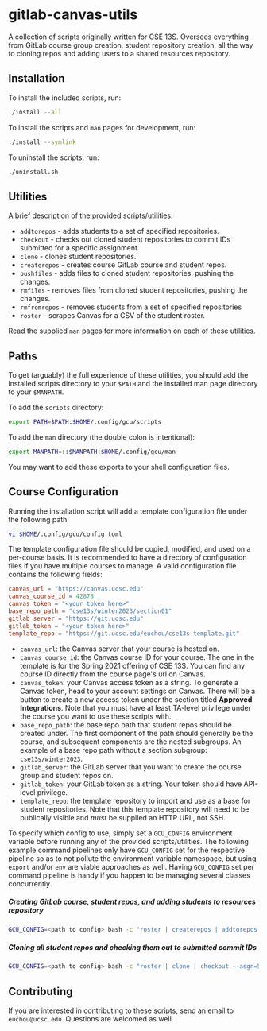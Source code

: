 # gitlab-canvas-utils

A collection of scripts originally written for CSE 13S. Oversees everything from
GitLab course group creation, student repository creation, all the way to
cloning repos and adding users to a shared resources repository.

## Installation

To install the included scripts, run:

```bash
./install --all
```

To install the scripts and `man` pages for development, run:

```bash
./install --symlink
```

To uninstall the scripts, run:

```bash
./uninstall.sh
```

## Utilities

A brief description of the provided scripts/utilities:
- `addtorepos` - adds students to a set of specified repositories.
- `checkout` - checks out cloned student repositories to commit IDs submitted for a specific assignment.
- `clone` - clones student repositories.
- `createrepos` - creates course GitLab course and student repos.
- `pushfiles` - adds files to cloned student repositories, pushing the changes.
- `rmfiles` - removes files from cloned student repositories, pushing the changes.
- `rmfromrepos` - removes students from a set of specified repositories
- `roster` - scrapes Canvas for a CSV of the student roster.

Read the supplied `man` pages for more information on each of these utilities.

## Paths

To get (arguably) the full experience of these utilities, you should add the
installed scripts directory to your `$PATH` and the installed man page directory
to your `$MANPATH`.

To add the `scripts` directory:

```bash
export PATH=$PATH:$HOME/.config/gcu/scripts
```

To add the `man` directory (the double colon is intentional):

```bash
export MANPATH=::$MANPATH:$HOME/.config/gcu/man
```

You may want to add these exports to your shell configuration files.

## Course Configuration

Running the installation script will add a template configuration file under
the following path:

```bash
vi $HOME/.config/gcu/config.toml
```

The template configuration file should be copied, modified, and used on a
per-course basis. It is recommended to have a directory of configuration files
if you have multiple courses to manage. A valid configuration file contains the
following fields:

```toml
canvas_url = "https://canvas.ucsc.edu"
canvas_course_id = 42878
canvas_token = "<your token here>"
base_repo_path = "cse13s/winter2023/section01"
gitlab_server = "https://git.ucsc.edu"
gitlab_token = "<your token here>"
template_repo = "https://git.ucsc.edu/euchou/cse13s-template.git"
```

- `canvas_url`: the Canvas server that your course is hosted on.
- `canvas_course_id`: the Canvas course ID for your course. The one in the
  template is for the Spring 2021 offering of CSE 13S. You can find any course
  ID directly from the course page's url on Canvas.
- `canvas_token`: your Canvas access token as a string. To generate a  Canvas
  token, head to your account settings on Canvas. There will be a button to
  create a new access token under the section titled **Approved Integrations**.
  Note that you must have at least TA-level privilege under the course you want
  to use these scripts with.
- `base_repo_path`: the base repo path that student repos should be created
  under. The first component of the path should generally be the course, and
  subsequent components are the nested subgroups. An example of a base repo path
  without a section subgroup: `cse13s/winter2023`.
- `gitlab_server`: the GitLab server that you want to create the course group
  and student repos on.
- `gitlab_token`: your GitLab token as a string. Your token should have API-level privilege.
- `template_repo`: the template repository to import and use as a base for
  student repositories. Note that this template repository will need to be
  publically visible and *must* be supplied an HTTP URL, not SSH.

To specify which config to use, simply set a `GCU_CONFIG` environment variable
before running any of the provided scripts/utilities. The following example
command pipelines only have `GCU_CONFIG` set for the respective pipeline so as to
not pollute the environment variable namespace, but using `export` and/or `env`
are viable approaches as well. Having `GCU_CONFIG` set per command pipeline is
handy if you happen to be managing several classes concurrently.

##### Creating GitLab course, student repos, and adding students to resources repository

```bash
GCU_CONFIG=<path to config> bash -c "roster | createrepos | addtorepos <resource repo id>"
```
##### Cloning all student repos and checking them out to submitted commit IDs

```bash
GCU_CONFIG=<path to config> bash -c "roster | clone | checkout --asgn=5"
```

## Contributing

If you are interested in contributing to these scripts, send an email to
`euchou@ucsc.edu`. Questions are welcomed as well.
